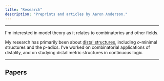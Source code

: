 ```yaml
---
title: "Research"
description: "Preprints and articles by Aaron Anderson."
---
```


---

I'm interested in model theory as it relates to combinatorics and other fields.

My research has primarily been about [distal structures]("http://forkinganddividing.com/#_00_16"), including $o$-minimal structures and the $p$-adics.
I've worked on combinatorial applications of distality, and on studying distal metric structures in continuous logic.

---

## Papers